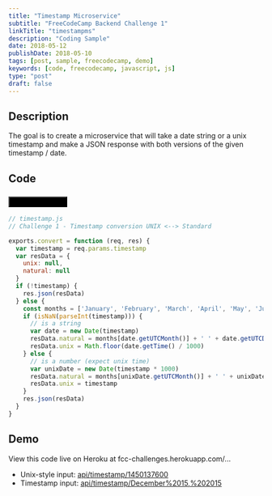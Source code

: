```yaml
---
title: "Timestamp Microservice"
subtitle: "FreeCodeCamp Backend Challenge 1"
linkTitle: "timestampms"
description: "Coding Sample"
date: 2018-05-12
publishDate: 2018-05-10
tags: [post, sample, freecodecamp, demo]
keywords: [code, freecodecamp, javascript, js]
type: "post"
draft: false
---
```


## Description

The goal is to create a microservice that will take a date string or a unix timestamp and make a JSON response with both versions of the given timestamp / date.

<!--more-->

## Code

### [<button style="background-color:Black" type="button" class="btn btn-primary">View on GitHub&nbsp;&nbsp;<span style="vertical-align:middle"><i class="fab fa-github"></i></span></button>][1]

```javascript
// timestamp.js
// Challenge 1 - Timestamp conversion UNIX <--> Standard

exports.convert = function (req, res) {
  var timestamp = req.params.timestamp
  var resData = {
    unix: null,
    natural: null
  }
  if (!timestamp) {
    res.json(resData)
  } else {
    const months = ['January', 'February', 'March', 'April', 'May', 'June', 'July', 'August', 'September', 'October', 'November', 'December']
    if (isNaN(parseInt(timestamp))) {
      // is a string
      var date = new Date(timestamp)
      resData.natural = months[date.getUTCMonth()] + ' ' + date.getUTCDate() + ', ' + date.getUTCFullYear()
      resData.unix = Math.floor(date.getTime() / 1000)
    } else {
      // is a number (expect unix time)
      var unixDate = new Date(timestamp * 1000)
      resData.natural = months[unixDate.getUTCMonth()] + ' ' + unixDate.getUTCDate() + ', ' + unixDate.getUTCFullYear()
      resData.unix = timestamp
    }
    res.json(resData)
  }
}
```

## Demo

View this code live on Heroku at fcc-challenges.herokuapp.com/...

- Unix-style input: [api/timestamp/1450137600][2]
- Timestamp input: [api/timestamp/December%2015,%202015][3]

[1]: https://github.com/shadowimmage/fcc-backend-challenges/blob/master/controllers/api/api_challenges/timestamp.js
[2]: https://fcc-challenges.herokuapp.com/api/timestamp/1450137600
[3]: https://fcc-challenges.herokuapp.com/api/timestamp/December%2015,%202015
